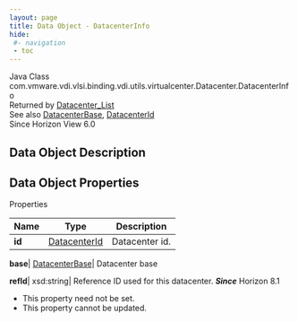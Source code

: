 ```yaml
---
layout: page
title: Data Object - DatacenterInfo
hide:
 #- navigation
 - toc
---
```






Java Class
    com.vmware.vdi.vlsi.binding.vdi.utils.virtualcenter.Datacenter.DatacenterInfo  
Returned by
     [Datacenter_List](vdi.utils.virtualcenter.Datacenter.md#list)  
See also
     [DatacenterBase](vdi.utils.virtualcenter.Datacenter.DatacenterBase.md), [DatacenterId](vdi.entity.DatacenterId.md)  
Since 
    Horizon View 6.0

## Data Object Description 

## Data Object Properties

Properties

Name |  Type |  Description   
---|---|---  
**id**| [DatacenterId](vdi.entity.DatacenterId.md)|  Datacenter id.   
  
**base**| [DatacenterBase](vdi.utils.virtualcenter.Datacenter.DatacenterBase.md)|  Datacenter base   
  
**refId**|  xsd:string|  Reference ID used for this datacenter.  **_Since_** Horizon 8.1  


 * This property need not be set.
 * This property cannot be updated.

  
  

  

